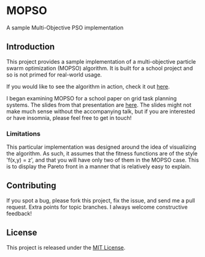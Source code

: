 # MOPSO
A sample Multi-Objective PSO implementation

## Introduction

This project provides a sample implementation of a multi-objective particle swarm optimization (MOPSO) algorithm.  It is built for a school project and so is not primed for real-world usage.

If you would like to see the algorithm in action, check it out [here](http://tessellator.github.io/mopso).

I began examining MOPSO for a school paper on grid task planning systems.  The slides from that presentation are [here](https://speakerdeck.com/tessellator/task-planning-on-the-grid). The slides might not make much sense without the accompanying talk, but if you are interested or have insomnia, please feel free to get in touch!

### Limitations

This particular implementation was designed around the idea of visualizing the algorithm.  As such, it assumes that the fitness functions are of the style 'f(x,y) = z', and that you will have only two of them in the MOPSO case.  This is to display the Pareto front in a manner that is relatively easy to explain.

## Contributing

If you spot a bug, please fork this project, fix the issue, and send me a pull request.  Extra points for topic branches.  I always welcome constructive feedback!

## License

This project is released under the [MIT License](http://opensource.org/licenses/MIT).
